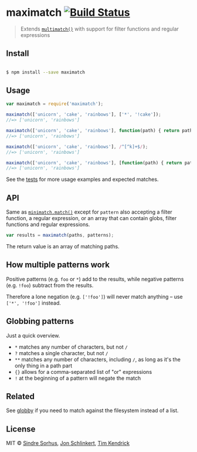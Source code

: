 # maximatch [![Build Status](https://travis-ci.org/timkendrick/maximatch.svg?branch=master)](https://travis-ci.org/timkendrick/maximatch)

> Extends [`multimatch()`](https://github.com/sindresorhus/multimatch) with support for filter functions and regular expressions


## Install

```sh

$ npm install --save maximatch
```


## Usage

```js
var maximatch = require('maximatch');

maximatch(['unicorn', 'cake', 'rainbows'], ['*', '!cake']);
//=> ['unicorn', 'rainbows']

maximatch(['unicorn', 'cake', 'rainbows'], function(path) { return path.length > 4; });
//=> ['unicorn', 'rainbows']

maximatch(['unicorn', 'cake', 'rainbows'], /^[^k]+$/);
//=> ['unicorn', 'rainbows']

maximatch(['unicorn', 'cake', 'rainbows'], [function(path) { return path.charAt(0) === 'u'; }, /w/]);
//=> ['unicorn', 'rainbows']
```

See the [tests](https://github.com/timkendrick/multimatch/blob/master/test.js) for more usage examples and expected matches.


## API

Same as [`minimatch.match()`](https://github.com/isaacs/minimatch#minimatchmatchlist-pattern-options) except for `pattern` also accepting a filter function, a regular expression, or an array that can contain globs, filter functions and regular expressions.

```js
var results = maximatch(paths, patterns);
```

The return value is an array of matching paths.


## How multiple patterns work

Positive patterns (e.g. `foo` or `*`) add to the results, while negative patterns (e.g. `!foo`) subtract from the results.

Therefore a lone negation (e.g. `['!foo']`) will never match anything – use `['*', '!foo']` instead.


## Globbing patterns

Just a quick overview.

- `*` matches any number of characters, but not `/`
- `?` matches a single character, but not `/`
- `**` matches any number of characters, including `/`, as long as it's the only thing in a path part
- `{}` allows for a comma-separated list of "or" expressions
- `!` at the beginning of a pattern will negate the match


## Related

See [globby](https://github.com/sindresorhus/globby) if you need to match against the filesystem instead of a list.


## License

MIT © [Sindre Sorhus](http://sindresorhus.com), [Jon Schlinkert](https://github.com/jonschlinkert), [Tim Kendrick](https://github.com/timkendrick)

